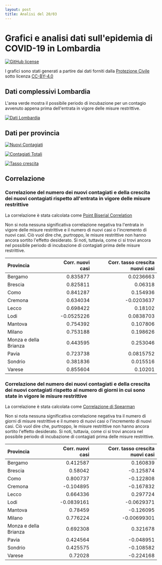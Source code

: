 ```yaml
---
layout: post
title: Analisi del 20/03
---
```


# Grafici e analisi dati sull'epidemia di COVID-19 in Lombardia
[![GitHub license](https://img.shields.io/badge/License-Creative%20Commons%20Attribution%204.0%20International-blue)](https://github.com/pcm-dpc/COVID-19/blob/master/LICENSE)

I grafici sono stati generati a partire dai dati forniti dalla [Protezione Civile](https://github.com/pcm-dpc/COVID-19) sotto licenza [CC-BY-4.0](https://creativecommons.org/licenses/by/4.0/deed.en)

## Dati complessivi Lombardia

L'area verde mostra il possibile periodo di incubazione per un contagio avvenuto appena prima dell'entrata in vigore delle misure restrittive.

[![Dati Lombardia](lombardia.png)](lombardia.png)

## Dati per provincia
[![Nuovi Contagiati](incrementi.png)](incrementi.png)

[![Contagiati Totali](totale.png)](totale.png)

[![Tasso crescita](tasso.png)](tasso.png)

## Correlazione

### Correlazione del numero dei nuovi contagiati e della crescita dei nuovi contagiati rispetto all'entrata in vigore delle misure restrittive

La correlazione è stata calcolata come [Point Biserial Correlation](https://en.wikipedia.org/wiki/Point-biserial_correlation_coefficient)

Non si nota nessuna significativa correlazione negativa tra l'entrata in vigore delle misure restrittive e il numero di nuovi casi o l'incremento di nuovi casi. Ciò vuol dire che, purtroppo, le misure restrittive non hanno ancora sortito l'effetto desiderato. Si noti, tuttavia, come ci si trovi ancora nel possibile periodo di incubazione di contagiati prima delle misure restrittive.


| Provincia             | Corr. nuovi casi | Corr. tasso crescita nuovi casi |
|:----------------------|-----------:|-------------:|
| Bergamo               |  0.835877  |    0.0236663 |
| Brescia               |  0.825811  |    0.06318   |
| Como                  |  0.841287  |    0.154936  |
| Cremona               |  0.634034  |   -0.0203637 |
| Lecco                 |  0.698422  |    0.18102   |
| Lodi                  | -0.0525226 |    0.0838703 |
| Mantova               |  0.754392  |    0.107806  |
| Milano                |  0.753188  |    0.198626  |
| Monza e della Brianza |  0.443595  |    0.253046  |
| Pavia                 |  0.723738  |    0.0815752 |
| Sondrio               |  0.381836  |    0.015516  |
| Varese                |  0.855604  |    0.10201   |



### Correlazione del numero dei nuovi contagiati e della crescita dei nuovi contagiati rispetto al numero di giorni in cui sono state in vigore le misure restrittive

La correlazione è stata calcolata come [Correlazione di Spearman](https://en.wikipedia.org/wiki/Spearman%27s_rank_correlation_coefficient)

Non si nota nessuna significativa correlazione negativa tra il numero di giorni di misure restrittive e il numero di nuovi casi o l'incremento di nuovi casi. Ciò vuol dire che, purtroppo, le misure restrittive non hanno ancora sortito l'effetto desiderato. Si noti, tuttavia, come ci si trovi ancora nel possibile periodo di incubazione di contagiati prima delle misure restrittive.

| Provincia             |  Corr. nuovi casi | Corr. tasso crescita nuovi casi |
|:----------------------|-----------:|-------------:|
| Bergamo               |  0.412587  |   0.160839   |
| Brescia               |  0.58042   |  -0.125874   |
| Como                  |  0.800737  |  -0.122808   |
| Cremona               | -0.104895  |  -0.167832   |
| Lecco                 |  0.664336  |   0.297724   |
| Lodi                  | -0.0839161 |  -0.0629371  |
| Mantova               |  0.78459   |  -0.126095   |
| Milano                |  0.776224  |  -0.00699301 |
| Monza e della Brianza |  0.692308  |   0.321678   |
| Pavia                 |  0.424564  |  -0.048951   |
| Sondrio               |  0.425575  |  -0.108582   |
| Varese                |  0.72028   |  -0.224168   |